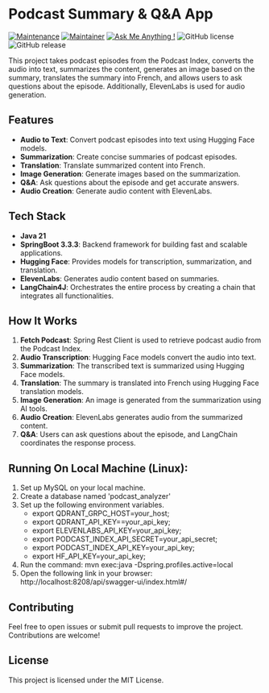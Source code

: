 # Podcast Summary & Q&A App

[![Maintenance](https://img.shields.io/badge/Maintained%3F-yes-green.svg)]()
[![Maintainer](https://img.shields.io/static/v1?label=Yevhen%20Ruban&message=Maintainer&color=red)](mailto:yevhen.ruban@extrawest.com)
[![Ask Me Anything !](https://img.shields.io/badge/Ask%20me-anything-1abc9c.svg)]()
![GitHub license](https://img.shields.io/github/license/Naereen/StrapDown.js.svg)
![GitHub release](https://img.shields.io/badge/release-v1.0.0-blue)

This project takes podcast episodes from the Podcast Index, converts the audio into text, summarizes the content, generates an image based on the summary, translates the summary into French, and allows users to ask questions about the episode. Additionally, ElevenLabs is used for audio generation.

## Features

- **Audio to Text**: Convert podcast episodes into text using Hugging Face models.
- **Summarization**: Create concise summaries of podcast episodes.
- **Translation**: Translate summarized content into French.
- **Image Generation**: Generate images based on the summarization.
- **Q&A**: Ask questions about the episode and get accurate answers.
- **Audio Creation**: Generate audio content with ElevenLabs.

## Tech Stack

- **Java 21**
- **SpringBoot 3.3.3**: Backend framework for building fast and scalable applications.
- **Hugging Face**: Provides models for transcription, summarization, and translation.
- **ElevenLabs**: Generates audio content based on summaries.
- **LangChain4J**: Orchestrates the entire process by creating a chain that integrates all functionalities.

## How It Works

1. **Fetch Podcast**: Spring Rest Client is used to retrieve podcast audio from the Podcast Index.
2. **Audio Transcription**: Hugging Face models convert the audio into text.
3. **Summarization**: The transcribed text is summarized using Hugging Face models.
4. **Translation**: The summary is translated into French using Hugging Face translation models.
5. **Image Generation**: An image is generated from the summarization using AI tools.
6. **Audio Creation**: ElevenLabs generates audio from the summarized content.
7. **Q&A**: Users can ask questions about the episode, and LangChain coordinates the response process.

## Running On Local Machine (Linux):

1. Set up MySQL on your local machine.
2. Create a database named 'podcast_analyzer'
3. Set up the following environment variables.
   - export QDRANT_GRPC_HOST=your_host;
   - export QDRANT_API_KEY==your_api_key;
   - export ELEVENLABS_API_KEY=your_api_key;
   - export PODCAST_INDEX_API_SECRET=your_api_secret;
   - export PODCAST_INDEX_API_KEY=your_api_key;
   - export HF_API_KEY=your_api_key;
4. Run the command: mvn exec:java -Dspring.profiles.active=local
5. Open the following link in your browser: http://localhost:8208/api/swagger-ui/index.html#/

## Contributing

Feel free to open issues or submit pull requests to improve the project. Contributions are welcome!

## License

This project is licensed under the MIT License.
